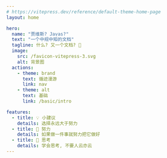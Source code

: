 ```yaml
---
# https://vitepress.dev/reference/default-theme-home-page
layout: home

hero:
  name: "贾维斯? Javas?"
  text: "一个中规中矩的文档"
  tagline: 什么? 又一个文档? 🎉
  image:
    src: /favicon-vitepress-3.svg
    alt: 背景图
  actions:
    - theme: brand
      text: 循迹漫游
      link: nav
    - theme: alt
      text: 基础
      link: /basic/intro

features:
  - title: 💡 小建议
    details: 选择永远大于努力
  - title: 💪 努力
    details: 如果做一件事就努力把它做好
  - title: 🤔 思考
    details: 学会思考, 不要人云亦云
---
```


